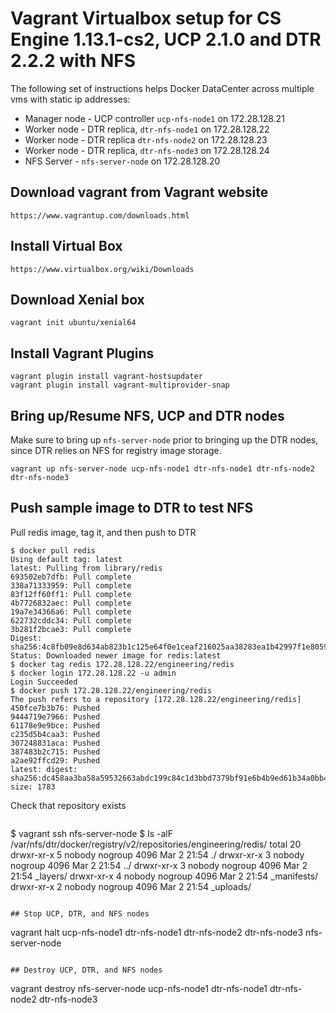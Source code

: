 Vagrant Virtualbox setup for CS Engine 1.13.1-cs2, UCP 2.1.0 and DTR 2.2.2 with NFS
========================

The following set of instructions helps Docker DataCenter across multiple vms with static ip addresses:

* Manager node - UCP controller `ucp-nfs-node1` on 172.28.128.21
* Worker node - DTR replica, `dtr-nfs-node1` on 172.28.128.22
* Worker node - DTR replica `dtr-nfs-node2` on 172.28.128.23
* Worker node - DTR replica, `dtr-nfs-node3` on 172.28.128.24
* NFS Server - `nfs-server-node` on 172.28.128.20

## Download vagrant from Vagrant website

```
https://www.vagrantup.com/downloads.html
```

## Install Virtual Box

```
https://www.virtualbox.org/wiki/Downloads
```

## Download Xenial box
```
vagrant init ubuntu/xenial64
```

## Install Vagrant Plugins
```
vagrant plugin install vagrant-hostsupdater
vagrant plugin install vagrant-multiprovider-snap
```

## Bring up/Resume NFS, UCP and DTR nodes
Make sure to bring up `nfs-server-node` prior to bringing up the DTR nodes, since DTR relies on NFS for registry image storage.
```
vagrant up nfs-server-node ucp-nfs-node1 dtr-nfs-node1 dtr-nfs-node2 dtr-nfs-node3
```

## Push sample image to DTR to test NFS

Pull redis image, tag it, and then push to DTR
```
$ docker pull redis
Using default tag: latest
latest: Pulling from library/redis
693502eb7dfb: Pull complete
338a71333959: Pull complete
83f12ff60ff1: Pull complete
4b7726832aec: Pull complete
19a7e34366a6: Pull complete
622732cddc34: Pull complete
3b281f2bcae3: Pull complete
Digest: sha256:4c8fb09e8d634ab823b1c125e64f0e1ceaf216025aa38283ea1b42997f1e8059
Status: Downloaded newer image for redis:latest
$ docker tag redis 172.28.128.22/engineering/redis
$ docker login 172.28.128.22 -u admin
Login Succeeded
$ docker push 172.28.128.22/engineering/redis
The push refers to a repository [172.28.128.22/engineering/redis]
450fce7b3b76: Pushed
9444719e7966: Pushed
61178e9e9bce: Pushed
c235d5b4caa3: Pushed
307248831aca: Pushed
387483b2c715: Pushed
a2ae92ffcd29: Pushed
latest: digest: sha256:dc458aa3ba58a59532663abdc199c84c1d3bbd7379bf91e6b4b9ed61b34a0bb4 size: 1783
```

Check that repository exists

```

```
$ vagrant ssh nfs-server-node
$ ls -alF /var/nfs/dtr/docker/registry/v2/repositories/engineering/redis/
total 20
drwxr-xr-x 5 nobody nogroup 4096 Mar  2 21:54 ./
drwxr-xr-x 3 nobody nogroup 4096 Mar  2 21:54 ../
drwxr-xr-x 3 nobody nogroup 4096 Mar  2 21:54 _layers/
drwxr-xr-x 4 nobody nogroup 4096 Mar  2 21:54 _manifests/
drwxr-xr-x 2 nobody nogroup 4096 Mar  2 21:54 _uploads/
```

## Stop UCP, DTR, and NFS nodes

```
vagrant halt ucp-nfs-node1 dtr-nfs-node1 dtr-nfs-node2 dtr-nfs-node3 nfs-server-node
```

## Destroy UCP, DTR, and NFS nodes

```
vagrant destroy nfs-server-node ucp-nfs-node1 dtr-nfs-node1 dtr-nfs-node2 dtr-nfs-node3
```
